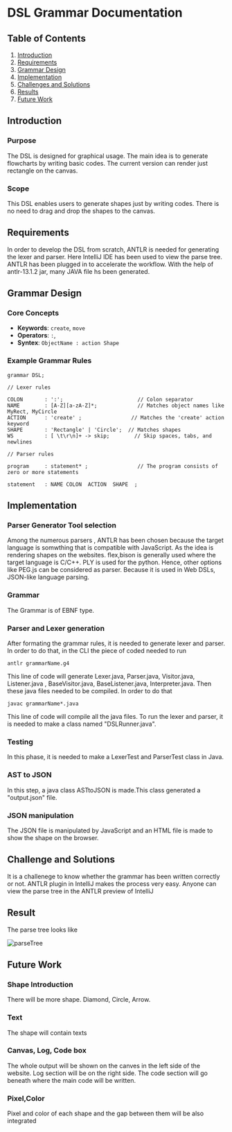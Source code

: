 # DSL Grammar Documentation

## Table of Contents
1. [Introduction](#introduction)
2. [Requirements](#requirements)
3. [Grammar Design](#grammar-design)
4. [Implementation](#implementation)
5. [Challenges and Solutions](#challenges-and-solutions)
6. [Results](#results)
7. [Future Work](#future-work)
   

## Introduction
### Purpose
The DSL is designed for graphical usage. The main idea is to generate flowcharts by writing basic codes. The current version can render just rectangle on the canvas.

### Scope
This DSL enables users to generate shapes just by writing codes. There is no need to drag and drop the shapes to the canvas. 


## Requirements
In order to develop the DSL from scratch, ANTLR is needed for generating the lexer and parser. Here IntelliJ IDE has been used to view the parse tree. ANTLR has been plugged in to accelerate the workflow. With the help of antlr-13.1.2 jar, many JAVA file hs been generated.


## Grammar Design
### Core Concepts
- **Keywords**: `create`, `move`
- **Operators**: `:`,
- **Syntex**: `ObjectName : action Shape`

### Example Grammar Rules
```
grammar DSL;

// Lexer rules

COLON       : ':';                        // Colon separator
NAME        : [A-Z][a-zA-Z]*;             // Matches object names like MyRect, MyCircle
ACTION      : 'create' ;                // Matches the 'create' action keyword
SHAPE       : 'Rectangle' | 'Circle';  // Matches shapes
WS          : [ \t\r\n]+ -> skip;        // Skip spaces, tabs, and newlines

// Parser rules

program     : statement* ;                // The program consists of zero or more statements

statement   : NAME COLON  ACTION  SHAPE  ;
```

## Implementation
### Parser Generator Tool selection
Among the numerous parsers , ANTLR has been chosen because the target language is somwthing that is compatible with JavaScript. As the idea is rendering shapes on the websites.
flex,bison is generally used where the target language is C/C++.  PLY is used for the python. Hence, other options like PEG.js can be considered as parser. Because it is used in Web DSLs, JSON-like language parsing.

### Grammar
The Grammar is of EBNF type.

### Parser and Lexer generation
After formating the grammar rules, it is needed to generate lexer and parser. In order to do that, in the CLI the piece of coded needed to run
```
antlr grammarName.g4
```
This line of code will generate Lexer.java, Parser.java, Visitor.java, Listener.java , BaseVisitor.java, BaseListener.java, Interpreter.java. Then these java files needed to be compiled. In order to do that
```
javac grammarName*.java
```
This line of code will compile all the java files. To run the lexer and parser, it is needed to make a class named "DSLRunner.java". 

### Testing
In this phase, it is needed to make a LexerTest and ParserTest class in Java.

### AST to JSON
In this step, a java class ASTtoJSON is made.This class generated a "output.json" file.

### JSON manipulation
The JSON file is manipulated by JavaScript and an HTML file is made to show the shape on the browser.


## Challenge and  Solutions
It is a challenege to know whether the grammar has been written correctly or not. ANTLR plugin in IntelliJ makes the process very easy. Anyone can view the parse tree in the ANTLR preview of IntelliJ

## Result
The parse tree looks like 

![parseTree](https://github.com/user-attachments/assets/c5e807e5-72c1-47ce-9e6a-42dd1e43f522)


## Future Work
### Shape Introduction
There will be more shape. Diamond, Circle, Arrow.

### Text 
The shape will contain texts

### Canvas, Log, Code box 
The whole output will be shown on the canves in the left side of the website. Log section will be on the right side. The code section will go beneath where the main code will be written.

### Pixel,Color
Pixel and color of each shape and the gap between them will be also integrated



